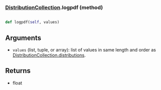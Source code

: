 ### [DistributionCollection](DistributionCollection.md).logpdf (method)


```py

def logpdf(self, values)

```



Arguments
------------
* `values` (list, tuple, or array): list of values in same length and
    order as [DistributionCollection.distributions](DistributionCollection.distributions.md).

Returns
----------
* float

